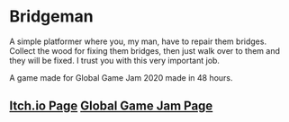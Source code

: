 # Bridgeman

A simple platformer where you, my man, have to repair them bridges. Collect the wood for fixing them bridges, then just walk over to them and they will be fixed. I trust you with this very important job.

A game made for Global Game Jam 2020 made in 48 hours.

[Itch.io Page](https://edswordsmith.itch.io/bridgeman)
[Global Game Jam Page](https://globalgamejam.org/2020/games/bridgeman-0)
---
